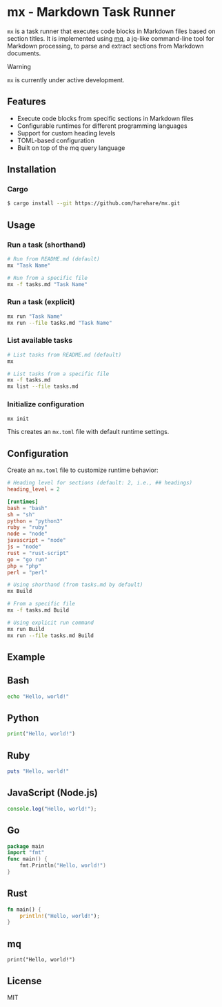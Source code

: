 # mx - Markdown Task Runner

`mx` is a task runner that executes code blocks in Markdown files based on section titles.
It is implemented using [mq](https://github.com/harehare/mq), a jq-like command-line tool for Markdown processing, to parse and extract sections from Markdown documents.

> [!WARNING]
> `mx` is currently under active development.

## Features

- Execute code blocks from specific sections in Markdown files
- Configurable runtimes for different programming languages
- Support for custom heading levels
- TOML-based configuration
- Built on top of the mq query language

## Installation

### Cargo

```sh
$ cargo install --git https://github.com/harehare/mx.git
```

## Usage

### Run a task (shorthand)

```bash
# Run from README.md (default)
mx "Task Name"

# Run from a specific file
mx -f tasks.md "Task Name"
```

### Run a task (explicit)

```bash
mx run "Task Name"
mx run --file tasks.md "Task Name"
```

### List available tasks

```bash
# List tasks from README.md (default)
mx

# List tasks from a specific file
mx -f tasks.md
mx list --file tasks.md
```

### Initialize configuration

```bash
mx init
```

This creates an `mx.toml` file with default runtime settings.

## Configuration

Create an `mx.toml` file to customize runtime behavior:

```toml
# Heading level for sections (default: 2, i.e., ## headings)
heading_level = 2

[runtimes]
bash = "bash"
sh = "sh"
python = "python3"
ruby = "ruby"
node = "node"
javascript = "node"
js = "node"
rust = "rust-script"
go = "go run"
php = "php"
perl = "perl"
```

```bash
# Using shorthand (from tasks.md by default)
mx Build

# From a specific file
mx -f tasks.md Build

# Using explicit run command
mx run Build
mx run --file tasks.md Build
```

## Example

## Bash

```bash
echo "Hello, world!"
```

## Python

```python
print("Hello, world!")
```

## Ruby

```ruby
puts "Hello, world!"
```

## JavaScript (Node.js)

```javascript
console.log("Hello, world!");
```

## Go

```go
package main
import "fmt"
func main() {
    fmt.Println("Hello, world!")
}
```

## Rust

```rust
fn main() {
    println!("Hello, world!");
}
```

## mq

```mq
print("Hello, world!")
```

## License

MIT
